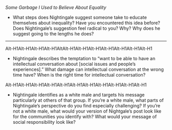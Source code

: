 *Some Garbage I Used to Believe About Equality*

* What steps does Nightingale suggest someone take to educate themselves about inequality? Have you encountered this idea before? Does Nightingale’s suggestion feel radical to you? Why? Why does he suggest going to the lengths he does?


------------------------------------------

Alt-H1Alt-H1Alt-H1Alt-H1AltAlt-H1Alt-H1Alt-H1Alt-H1Alt-H1Alt-H1Alt-H1

* Nightingale describes the temptation to “want to be able to have an intellectual conversation about [social issues and people’s experiences].” What damage can intellectual conversation at the wrong time have? When is the right time for intellectual conversation?

Alt-H1Alt-H1Alt-H1Alt-H1Alt-H1Alt-H1Alt-H1Alt-H1Alt-H1Alt-H1Alt-H1

* Nightingale identifies as a white male and targets his message particularly at others of that group. If you’re a white male, what parts of Nightingale’s perspective do you find especially challenging? If you’re not a white male, what would your version of Nightgale’s post look like for the communities you identify with? What would your message of social responsibility look like?
